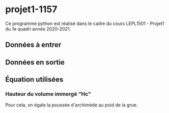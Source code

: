 # projet1-1157
Ce programme python est réalisé dans le cadre du cours LEPL1501 - Projet1 du 1e quadri année 2020-2021.

## Données à entrer
## Données en sortie
## Équation utilisées
### Hauteur du volume immergé "Hc"
Pour cela, on égale la poussée d'archimède au poid de la grue.

